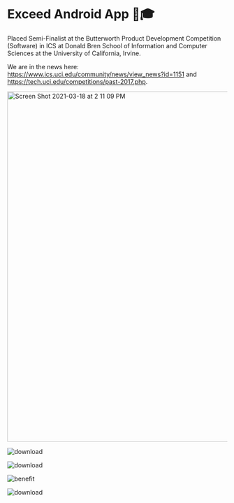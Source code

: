 # Exceed Android App 📲🎓

Placed Semi-Finalist at the Butterworth Product Development Competition (Software) in ICS at Donald Bren School of Information and Computer Sciences at the University of California, Irvine. 

We are in the news here: https://www.ics.uci.edu/community/news/view_news?id=1151 and https://tech.uci.edu/competitions/past-2017.php. 

<img width="801" alt="Screen Shot 2021-03-18 at 2 11 09 PM" src="https://user-images.githubusercontent.com/19508013/111698390-fe688f00-87f3-11eb-9cd4-0f50bf1f1e28.png">

![download](https://user-images.githubusercontent.com/19508013/112402596-0def4880-8cca-11eb-9578-eb5bc92a1bfd.png)

![download](https://user-images.githubusercontent.com/19508013/112404194-22811000-8ccd-11eb-9e16-8bee6dd7815e.png)

![benefit](https://user-images.githubusercontent.com/19508013/112404199-244ad380-8ccd-11eb-8bb6-9ffc3409905a.png)

![download](https://user-images.githubusercontent.com/19508013/112405924-70e3de00-8cd0-11eb-8d97-79e7ac9b5534.png)
